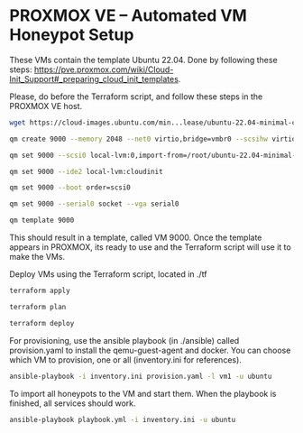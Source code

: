 # PROXMOX VE – Automated VM Honeypot Setup
These VMs contain the template Ubuntu 22.04. Done by following these steps: https://pve.proxmox.com/wiki/Cloud-Init_Support#_preparing_cloud_init_templates. 

Please, do before the Terraform script, and follow these steps in the PROXMOX VE host.
```bash
wget https://cloud-images.ubuntu.com/min...lease/ubuntu-22.04-minimal-cloudimg-amd64.img
```
```bash
qm create 9000 --memory 2048 --net0 virtio,bridge=vmbr0 --scsihw virtio-scsi-pci

```
```bash
qm set 9000 --scsi0 local-lvm:0,import-from=/root/ubuntu-22.04-minimal-cloudimg-amd64.img
```

```bash
qm set 9000 --ide2 local-lvm:cloudinit
```
```bash
qm set 9000 --boot order=scsi0
```
```bash
qm set 9000 --serial0 socket --vga serial0
```
```bash
qm template 9000
```
This should result in a template, called VM 9000. Once the template appears in PROXMOX, its ready to use and the Terraform script will use it to make the VMs.

Deploy VMs using the Terraform script, located in ./tf
```bash
terraform apply
```
```bash
terraform plan
```
```bash
terraform deploy
```

For provisioning, use the ansible playbook (in ./ansible) called provision.yaml to install the qemu-guest-agent and docker. You can choose which VM to provision, one or all (inventory.ini for references).
```bash
ansible-playbook -i inventory.ini provision.yaml -l vm1 -u ubuntu
```
To import all honeypots to the VM and start them. When the playbook is finished, all services should work. 
```bash
ansible-playbook playbook.yml -i inventory.ini -u ubuntu
```
